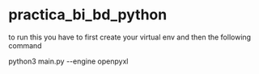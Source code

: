 # practica_bi_bd_python

to run this you have to first create your virtual env and then the following command


python3 main.py --engine openpyxl